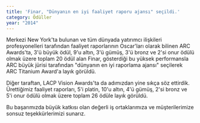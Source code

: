 ```yaml
---
title: 'Finar, "Dünyanın en iyi faaliyet raporu ajansı" seçildi.'
category: Ödüller
year: "2014"
---
```


Merkezi New York'ta bulunan ve tüm dünyada yatırımcı ilişkileri profesyonelleri tarafından faaliyet raporlarının Oscar'ları olarak bilinen ARC Awards'ta, 3'ü büyük ödül, 9'u altın, 3'ü gümüş, 3'ü bronz ve 2'si onur ödülü olmak üzere toplam 20 ödül alan Finar, gösterdiği bu yüksek performansla ARC büyük jürisi tarafından "dünyanın en iyi raporlama ajansı" seçilerek ARC Titanium Award'a layık görüldü.

Diğer taraftan, LACP Vision Awards'ta da adımızdan yine sıkça söz ettirdik. Ürettiğimiz faaliyet raporları, 5'i platin, 10'u altın, 4'ü gümüş, 2'si bronz ve 5'i onur ödülü olmak üzere toplam 26 ödüle layık görüldü.

Bu başarımızda büyük katkısı olan değerli iş ortaklarımıza ve müşterilerimize sonsuz teşekkürlerimizi sunarız.
